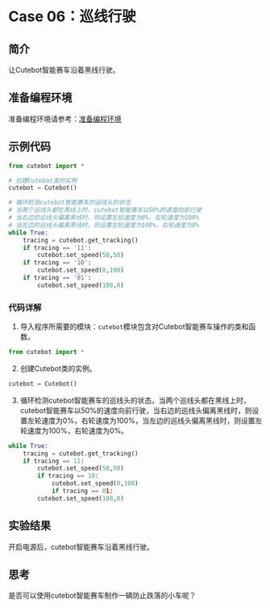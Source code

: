 # Case 06：巡线行驶

## 简介
让Cutebot智能赛车沿着黑线行驶。
## 准备编程环境
准备编程环境请参考：[准备编程环境](https://www.yuque.com/elecfreaks-learn/picoed/gccnpl)
## 示例代码
```python
from cutebot import *

# 创建Cutebot类的实例
cutebot = Cutebot()    

# 循环检测cutebot智能赛车的巡线头的状态
# 当两个巡线头都在黑线上时，cutebot智能赛车以50%的速度向前行驶
# 当右边的巡线头偏离黑线时，则设置左轮速度为0%，右轮速度为100%
# 当左边的巡线头偏离黑线时，则设置左轮速度为100%，右轮速度为0%
while True:
    tracing = cutebot.get_tracking()
    if tracing == '11':
        cutebot.set_speed(50,50)
    if tracing == '10':
        cutebot.set_speed(0,100)
    if tracing == '01':
        cutebot.set_speed(100,0)
```
### 代码详解

1. 导入程序所需要的模块：`cutebot`模块包含对Cutebot智能赛车操作的类和函数。
```python
from cutebot import *
```

2. 创建Cutebot类的实例。
```python
cutebot = Cutebot()
```

3. 循环检测cutebot智能赛车的巡线头的状态，当两个巡线头都在黑线上时，cutebot智能赛车以50%的速度向前行驶，当右边的巡线头偏离黑线时，则设置左轮速度为0%，右轮速度为100%，当左边的巡线头偏离黑线时，则设置左轮速度为100%，右轮速度为0%。
```python
while True:
    tracing = cutebot.get_tracking()
    if tracing == 11:
        cutebot.set_speed(50,50)
        if tracing == 10:
            cutebot.set_speed(0,100)
            if tracing == 01:
        cutebot.set_speed(100,0)
```
## 实验结果
开启电源后，cutebot智能赛车沿着黑线行驶。
## 思考
是否可以使用cutebot智能赛车制作一辆防止跌落的小车呢？

